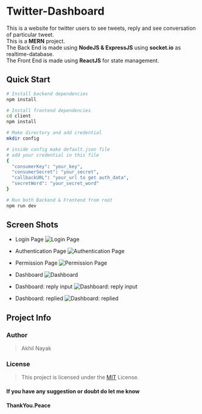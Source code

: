 # Twitter-Dashboard

This is a website for twitter users to see tweets, reply and see conversation of particular tweet.  
This is a **MERN** project.  
The Back End is made using **NodeJS & ExpressJS** using **socket.io** as realtime-database.  
The Front End is made using **ReactJS** for state management.

## Quick Start

```bash
# Install backend dependencies
npm install

# Install frontend dependencies
cd client
npm install

# Make directory and add credential
mkdir config

# inside config make default.json file
# add your credential in this file
{
  "consumerKey": "your_key",
  "consumerSecret": "your_secret",
  "callbackURL": "your_url to get auth_data",
  "secretWord": "your_secret_word"
}

# Run both Backend & Frontend from root
npm run dev
```

## Screen Shots

- Login Page
  ![Login Page](https://res.cloudinary.com/dx0wpoeyu/image/upload/v1588647597/twitter-dashboard/WhatsApp_Image_2020-05-05_at_8.07.06_AM.jpg)

- Authentication Page
  ![Authentication Page](https://res.cloudinary.com/dx0wpoeyu/image/upload/v1588647597/twitter-dashboard/WhatsApp_Image_2020-05-05_at_8.10.02_AM.jpg)

- Permission Page
  ![Permission Page](https://res.cloudinary.com/dx0wpoeyu/image/upload/v1588647597/twitter-dashboard/WhatsApp_Image_2020-05-05_at_8.12.37_AM.jpg)

- Dashboard
  ![Dashboard](https://res.cloudinary.com/dx0wpoeyu/image/upload/v1588647597/twitter-dashboard/WhatsApp_Image_2020-05-05_at_8.16.34_AM.jpg)

- Dashboard: reply input
  ![Dashboard: reply input](https://res.cloudinary.com/dx0wpoeyu/image/upload/v1588647597/twitter-dashboard/WhatsApp_Image_2020-05-05_at_8.17.12_AM.jpg)

- Dashboard: replied
  ![Dashboard: replied](https://res.cloudinary.com/dx0wpoeyu/image/upload/v1588647597/twitter-dashboard/WhatsApp_Image_2020-05-05_at_8.17.33_AM.jpg)

## Project Info

### Author

> Akhil Nayak

### License

> This project is licensed under the [MIT](https://choosealicense.com/licenses/mit/) License.

#### If you have any suggestion or doubt do let me know

#### ThankYou.Peace

